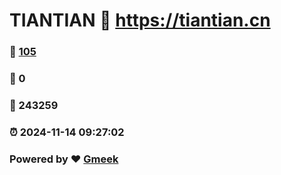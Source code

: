# TIANTIAN :link: https://tiantian.cn 
### :page_facing_up: [105](https://tiantian.cn/tag.html) 
### :speech_balloon: 0 
### :hibiscus: 243259 
### :alarm_clock: 2024-11-14 09:27:02 
### Powered by :heart: [Gmeek](https://github.com/Meekdai/Gmeek)

